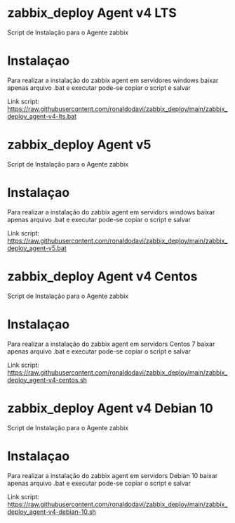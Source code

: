 # zabbix_deploy Agent v4 LTS
Script de Instalação para o Agente zabbix

# Instalaçao
Para realizar a instalação do zabbix agent em servidores windows baixar apenas arquivo .bat e executar
pode-se copiar o script e salvar

Link script: https://raw.githubusercontent.com/ronaldodavi/zabbix_deploy/main/zabbix_deploy_agent-v4-lts.bat

# zabbix_deploy Agent v5
Script de Instalação para o Agente zabbix

# Instalaçao
Para realizar a instalação do zabbix agent em servidors windows baixar apenas arquivo .bat e executar
pode-se copiar o script e salvar

Link script: https://raw.githubusercontent.com/ronaldodavi/zabbix_deploy/main/zabbix_deploy_agent-v5.bat

# zabbix_deploy Agent v4 Centos
Script de Instalação para o Agente zabbix

# Instalaçao
Para realizar a instalação do zabbix agent em servidors Centos 7 baixar apenas arquivo .bat e executar
pode-se copiar o script e salvar

Link script: https://raw.githubusercontent.com/ronaldodavi/zabbix_deploy/main/zabbix_deploy_agent-v4-centos.sh

# zabbix_deploy Agent v4 Debian 10
Script de Instalação para o Agente zabbix

# Instalaçao
Para realizar a instalação do zabbix agent em servidors Debian 10 baixar apenas arquivo .bat e executar
pode-se copiar o script e salvar

Link script: https://raw.githubusercontent.com/ronaldodavi/zabbix_deploy/main/zabbix_deploy_agent-v4-debian-10.sh
